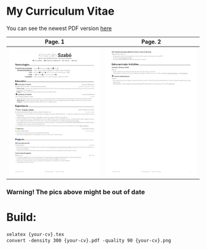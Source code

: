 # My Curriculum Vitae

You can see the newest PDF version [here](https://raw.githubusercontent.com/v4k0nd/CV/master/CV-Krisztian_Szabo-US.pdf)


| Page. 1 | Page. 2 |
|:---:|:---:|
| [![CV](https://raw.githubusercontent.com/v4k0nd/CV/master/previews/cv1.png)](https://raw.githubusercontent.com/v4k0nd/CV/master/CV-Krisztian_Szabo-US.pdf) | [![CV](https://raw.githubusercontent.com/v4k0nd/CV/master/previews/cv2.png)](https://raw.githubusercontent.com/v4k0nd/CV/master/CV-Krisztian_Szabo-US.pdf) |
### Warning! The pics above might be out of date


# Build:

```
xelatex {your-cv}.tex
convert -density 300 {your-cv}.pdf -quality 90 {your-cv}.png
```
# 

